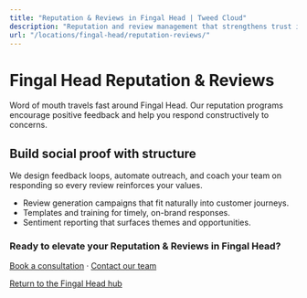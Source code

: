 ```yaml
---
title: "Reputation & Reviews in Fingal Head | Tweed Cloud"
description: "Reputation and review management that strengthens trust in Fingal Head."
url: "/locations/fingal-head/reputation-reviews/"
---
```


# Fingal Head Reputation & Reviews

Word of mouth travels fast around Fingal Head. Our reputation programs encourage positive feedback and help you respond constructively to concerns.

## Build social proof with structure

We design feedback loops, automate outreach, and coach your team on responding so every review reinforces your values.

- Review generation campaigns that fit naturally into customer journeys.
- Templates and training for timely, on-brand responses.
- Sentiment reporting that surfaces themes and opportunities.

### Ready to elevate your Reputation & Reviews in Fingal Head?

[Book a consultation](/consultation/) · [Contact our team](/contact/)

[Return to the Fingal Head hub](/locations/fingal-head/)
